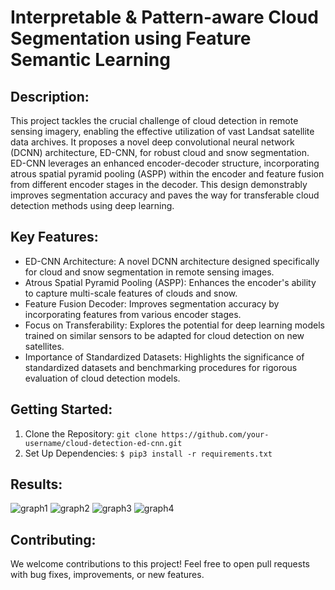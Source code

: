 # Interpretable & Pattern-aware Cloud Segmentation using Feature Semantic Learning

## Description:

This project tackles the crucial challenge of cloud detection in remote sensing imagery, enabling the effective utilization of vast Landsat satellite data archives. It proposes a novel deep convolutional neural network (DCNN) architecture, ED-CNN, for robust cloud and snow segmentation. ED-CNN leverages an enhanced encoder-decoder structure, incorporating atrous spatial pyramid pooling (ASPP) within the encoder and feature fusion from different encoder stages in the decoder. This design demonstrably improves segmentation accuracy and paves the way for transferable cloud detection methods using deep learning.

## Key Features:
* ED-CNN Architecture: A novel DCNN architecture designed specifically for cloud and snow segmentation in remote sensing images.
* Atrous Spatial Pyramid Pooling (ASPP): Enhances the encoder's ability to capture multi-scale features of clouds and snow.
* Feature Fusion Decoder: Improves segmentation accuracy by incorporating features from various encoder stages.
* Focus on Transferability: Explores the potential for deep learning models trained on similar sensors to be adapted for cloud detection on new satellites.
* Importance of Standardized Datasets: Highlights the significance of standardized datasets and benchmarking procedures for rigorous evaluation of cloud detection models.

## Getting Started:
1. Clone the Repository:
```git clone https://github.com/your-username/cloud-detection-ed-cnn.git```
2. Set Up Dependencies: 
```$ pip3 install -r requirements.txt```

## Results:
![graph1](results/1.jpg)
![graph2](results/2.jpg)
![graph3](results/3.jpg)
![graph4](results/4.jpg)

## Contributing:
We welcome contributions to this project! Feel free to open pull requests with bug fixes, improvements, or new features.
